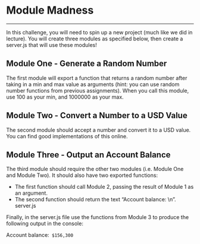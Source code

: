 
# Module Madness
-----------------------
In this challenge, you will need to spin up a new project (much like we did in lecture). You will create three modules as specified below, then create a server.js that will use these modules!

## Module One - Generate a Random Number
The first module will export a function that returns a random number after taking in a min and max value as arguments (hint: you can use random number functions from previous assignments). When you call this module, use 100 as your min, and 1000000 as your max.

## Module Two - Convert a Number to a USD Value
The second module should accept a number and convert it to a USD value. You can find good implementations of this online.

## Module Three - Output an Account Balance
The third module should require the other two modules (i.e. Module One and Module Two). It should also have two exported functions:

  - The first function should call Module 2, passing the result of Module 1 as an argument.
  - The second function should return the text “Account balance: \n”.
  server.js

Finally, in the server.js file use the functions from Module 3 to produce the following output in the console:

Account balance:```
$156,300```
